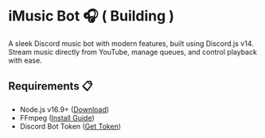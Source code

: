 # iMusic Bot 🎧 ( Building )

A sleek Discord music bot with modern features, built using Discord.js v14. Stream music directly from YouTube, manage queues, and control playback with ease.


## Requirements 📋

- Node.js v16.9+ ([Download](https://nodejs.org/))
- FFmpeg ([Install Guide](https://ffmpeg.org/))
- Discord Bot Token ([Get Token](https://discord.com/developers/applications))

